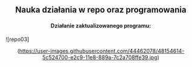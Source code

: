 ## <p align="center"> Nauka działania w repo oraz programowania
#### <p align="center">Działanie zaktualizowanego programu:
![repo03]<p align="center">(https://user-images.githubusercontent.com/44462078/48154614-5c524700-e2c9-11e8-889a-7c2a708ffe39.jpg)
